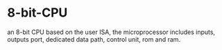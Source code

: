 # 8-bit-CPU
an 8-bit CPU based on the user ISA, the microprocessor includes inputs, outputs port, dedicated data path, control unit, rom and ram.
